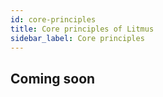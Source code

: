 ```yaml
---
id: core-principles
title: Core principles of Litmus
sidebar_label: Core principles
---
```


## Coming soon
